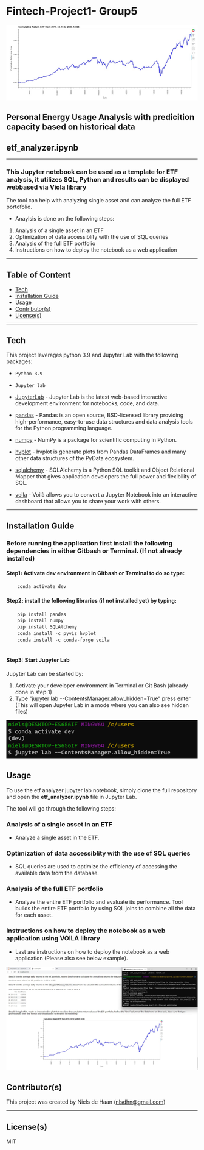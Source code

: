 # Fintech-Project1- Group5


![ETF_Returns_Analyzer.jpg](https://github.com/nielsdehaan1977/Fintech_Module7/blob/main/Images/ETF_Returns_Analyzer.jpg)

## Personal Energy Usage Analysis with predicition capacity based on historical data 

## etf_analyzer.ipynb
---

### This Jupyter notebook can be used as a template for ETF analysis, it utilizes SQL, Python and results can be displayed webbased via Viola library

The tool can help with analyzing single asset and can analyze the full ETF portofolio. 
* Anaylsis is done on the following steps: 
1. Analysis of a single asset in an ETF
2. Optimization of data accessiblity with the use of SQL queries
3. Analysis of the full ETF portfolio
4. Instructions on how to deploy the notebook as a web application


---
## Table of Content

- [Tech](#technologies)
- [Installation Guide](#installation-guide)
- [Usage](#usage)
- [Contributor(s)](#contributor(s))
- [License(s)](#license(s))

---
## Tech

This project leverages python 3.9 and Jupyter Lab with the following packages:

* `Python 3.9`
* `Jupyter lab`

* [JupyterLab](https://jupyter.org/) - Jupyter Lab is the latest web-based interactive development environment for notebooks, code, and data.

* [pandas](https://pandas.pydata.org/pandas-docs/stable/index.html) - Pandas is an open source, BSD-licensed library providing high-performance, easy-to-use data structures and data analysis tools for the Python programming language.

* [numpy](https://numpy.org/doc/stable/index.html) - NumPy is a package for scientific computing in Python.

* [hvplot](https://hvplot.holoviz.org/user_guide/Plotting.html) - hvplot is generate plots from Pandas DataFrames and many other data structures of the PyData ecosystem.

* [sqlalchemy](https://www.sqlalchemy.org/) - SQLAlchemy is a Python SQL toolkit and Object Relational Mapper that gives application developers the full power and flexibility of SQL.

* [voila](https://voila.readthedocs.io/en/stable/index.html) - Voilà allows you to convert a Jupyter Notebook into an interactive dashboard that allows you to share your work with others.
---

## Installation Guide

### Before running the application first install the following dependencies in either Gitbash or Terminal. (If not already installed)

#### Step1: Activate dev environment in Gitbash or Terminal to do so type:
```python
    conda activate dev
```
#### Step2: install the following libraries (if not installed yet) by typing:
```python
    pip install pandas
    pip install numpy
    pip install SQLAlchemy
    conda install -c pyviz hvplot
    conda install -c conda-forge voila  
    
```
#### Step3: Start Jupyter Lab
Jupyter Lab can be started by:
1. Activate your developer environment in Terminal or Git Bash (already done in step 1)
2. Type "jupyter lab --ContentsManager.allow_hidden=True" press enter (This will open Jupyter Lab in a mode where you can also see hidden files)

![JupyterLab](https://github.com/nielsdehaan1977/Fintech_Module7/blob/main/Images/JupyterLab.PNG)


## Usage

To use the etf analyzer jupyter lab notebook, simply clone the full repository and open the **etf_analyzer.ipynb** file in Jupyter Lab. 

The tool will go through the following steps:

### Analysis of a single asset in an ETF
* Analyze a single asset in the ETF. 

### Optimization of data accessiblity with the use of SQL queries
* SQL queries are used to optimize the efficiency of accessing the available data from the database.

### Analysis of the full ETF portfolio
* Analyze the entire ETF portfolio and evaluate its performance. Tool builds the entire ETF portfolio by using SQL joins to combine all the data for each asset.

### Instructions on how to deploy the notebook as a web application using VOILA library
* Last are instructions on how to deploy the notebook as a web application (Please also see below example). 

![Voila_Screenshot_and_Terminal.jpg](https://github.com/nielsdehaan1977/Fintech_Module7/blob/main/Images/Voila_Screenshot_and_Terminal.jpg)

## Contributor(s)

This project was created by Niels de Haan (nlsdhn@gmail.com)

---

## License(s)

MIT
